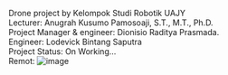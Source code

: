 Drone project by Kelompok Studi Robotik UAJY <br />
Lecturer: Anugrah Kusumo Pamosoaji, S.T., M.T., Ph.D. <br />
Project Manager & engineer: Dionisio Raditya Prasmada. <br />
Engineer: Lodevick Bintang Saputra <br />
Project Status: On Working... <br />
Remot: 
![image](https://github.com/dionisioraditya/drone/assets/58791352/3bc4e8d9-873c-4d01-8225-20bd0477ccdd)
